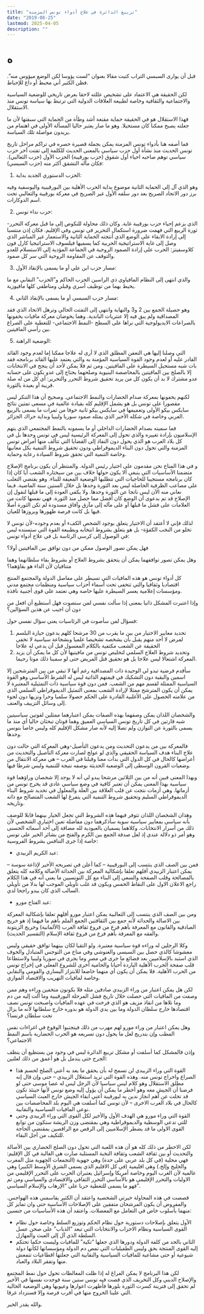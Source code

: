 ```yaml
---
title: "تربيع الدائرة في علاج أدواء تونس المزمنة"
date: "2019-08-25"
lastmod: 2025-04-05
description: ""
---
```

# **ه**

قبل أن يوارى السبسي التراب كتبت مقالا بعنوان “لست يؤوسا لكن الوضع ميؤوس منه”. فظن الكثير أني محبط أو داع للإحباط.

لكن الحقيقة هي الاعتماد على تشخيص عللته لاحقا بعرض تاريخي للوضعية السياسية والاجتماعية والثقافية وخاصة لطبيعة العلاقات الدولية التي ترتبط بها سياسة تونس منذ الاستقلال.

فهذا الاستقلال هو في الحقيقة حماية مقنعة أشد وطأة من الحماية التي سبقتها لأن ما جعلته يصبح ممكنا كان مستحيلا. وهو ما صار يعتبر حاليا المسألة الأولى في اهتمام من يريدون مواصلة تلك السياسة.

فما أصفه هنا بأدواء تونس المزمنة يمكن بجملة قصيرة حصره في تراكم مراحل تاريخ تونس الحديث منذ نشأة أول حزب سياسي بالمعنى الحديث للكلمة إلى تفتت آخر حزب سياسي توهم صاحبه احياء أول شقوق (حزب بورقيبة) الحزب الأول (حزب الثعالبي). فكان مآله التشقق أكثر منه (حزب السبسي):

1. الحزب الدستوري الجديد بداية:

وهو الذي آل إلى الحماية الثانية موضوع بداية الحرب الأهلية بين البورقيبية واليوسفية وفيه برز دور الاتحاد الصريح بعد دور سلفه الأول غير الصريح في معركة بورقيبة والثعالبي تحت اسم الدوكارات.

2. حزب نداء تونس:

الذي يزعم إحياء حزب بورقيبة غاية. وكان ذلك محاولة للنكوص إلى ما قبل معركة التحرر-ثورة الربيع التي فهمت ضرورة استكمال التحرير في تونس وفي الإقليم. فكان إذن منتسبا إلى إرادة الابقاء على الوضع الذي أنتجته الحماية الثانية والاستعمار غير المباشر الذي وصل إلى غاية الاستراتيجية الحربية كما يسميها فيلسوف الاستراتيجيا كارل فون كلاوسفيتز: الحرب على إرادة الصمود الروحية في الجماعة المؤدية إلى الاستسلام للعدو والتوقف عن المقاومة الروحية التي سر كل صمود.

3. مسار حزب ابن علي أو ما يسمى بالإنقاذ الأول:

والذي انتهى إلى النظام المافياوي ذي الراسين الحزب الحاكم و”الحزب” النقابي مع ما يحيط بهما من توظيف أسري وقبلي ومناطقي كلها مافيوزية.

4. مسار حزب السبسي أو ما يسمى بالإنقاذ الثاني:

وهو حصيلة الجمع بين 2 و3 والنهاية وانتهى إلى التفتت الحالي وترهل الاتحاد الذي فقد المصداقية ولم يبق فيه إلا عنتريات الباندية. وهما يخوضان معركة مافيات يخفونها بالصراعات الايديولوجية التي نراها على السطح -النمط الاجتماعي- للتغطية على الصراع بين رأسي المافيتين.

5. الوضعية الراهنة:

التي وصلنا إليها هي التعفن المطلق الذي لا أرى له علاجا ممكنا إما لعدم وجود القائد القادر عليه أو لعدم وجود القوة السياسية المؤمنة به والتي يعتمد عليها القائد برنامجه فقد بات شبه مستحيل السيطرة على المافيتين. ومن ثم فلا يمكن لأحد أن ينجح في الانتخابات إلا بالصلح بين المافيتين بالمحاصصة البنيوية وصلحهما يحتاج إلى عدو يكون على حسابه عدو مشترك لا بد أن يكون كل من يريد تحقيق شروط التحرر والتحرير: أي كل من له صلة قريبة أو بعيدة بالثورة.

لكنهم يخفونها بمعركة صدام الحضارات والنمط الاجتماعي. وصحيح أن هذا التنكر ليس مقصورا على تونس بل هو يشمل الإقليم كله بقيادة عالمية في مسعى تمتين نتائج سايكس بيكو الأولى وتعميمها في سايكس بيكو ثانية خوفا من ثمرات ما يسمى بالربيع العربي وخاصة في شكله الأخير الذي يمثله صمود سوريا وليبيا وبداية حراك الجزائر.

فما سميته بصدام الحضارات الداخلي أو ما يسمونه بالنمط المجتمعي الذي يتهم الإسلاميون بإرادة تغييره والذي تحول إلى المعركة الرئيسية ليس في تونس وحدها بل في كل بلاد العرب هو الذي يحول دون النفاذ إلى القضايا التي تتألف منها أمراض تونس المزمنة والتي تحول دون البناء الديموقراطي ودون تحقيق شروط التنمية بكل معانيها وخاصة التنمية التي تحقق شروط السيادة رعاية وحماية.

و في هذا المناخ نحن مقدمون على اختيار رئيس الدولة. والمنتظر أن يكون برنامج الإصلاح متضمنا الأساسيات التي ينبغي ألا يكون حولها خلاف بين من سيختاره الشعب أيا كان إذا كان برنامجه مستجيبا للحاجيات التي تتطلبها الوضعية المعيقة للبناء. وهو يقتضي التغلب على مصاعب الظرفية الحاصلة ليس بعد الثورة وحدها بل خلال الستين سنة الماضية. فـما نعاني منه الآن ليس ناتجا عن الثورة وحدها. ولا يكفي العودة إلى ما قبلها لنقول إن الإصلاح قد تم بدعوى أن الوضع كان أفضل مما حصل منذ الثورة. فهي نفسها كانت من العلامات على فشل ما قبلها أو على مآله إلى مآزق وآفاق مسدودة لم تكن الثورة أصلا فيها بل كانت فرصة ظهورها وبروزها للعيان.

لذلك فإني لا أعتقد أن الاختيار يتعلق بوجود الشخص الكفء أو بعدم وجوده-لأن تونس لا تخلو من النخب الكفؤة- بل هو يتعلق بشروط انتخابه وبطبيعة القوة التي ستسنده ليس في الوصول إلى كرسي الرئاسة بل في علاج أدواء تونس:

فهل يمكن تصور الوصول ممكن من دون توافق بين المافيتين أولا؟

وهل يمكن تصور توافقهما يمكن أن يتحقق بشروط العلاج أو بشروط بقاء سلطانهما وهما متنافيان لأن الداء هو بقاؤهما؟

كل أدواء تونس هو هذه المافيات التي تسيطر على مفاصل الدولة والمجتمع المنتج اقتصاديا وثقافيا والتي تتخفى تحت أسماء أحزاب سياسية ومنظمات مجتمع مدني ومؤسسات إعلامية يعسر السيطرة عليها خاصة وهي تعتمد على قوى أجنبية نافذة.

وإذا اعتبرت المشكل ذاتيا بمعنى إذا سألت نفسي لمن ستصوت فهل أستطيع أن افعل من دون أن اجيب عن هذين السؤالين؟

فسؤال لمن سأصوت في الرئاسيات يعني سؤال نفسي حول:

1. تحديد معايير الاختيار من بين ما يقرب من 30 مرشحا كلهم يدعون حيازة البلسم لمرض لا أحد منهم يقبل بأن يشخصه تشخيصا علميا وبشجاعة سياسية لا تخفي الحقيقة عن الشعب مكتفية بالكلام المعسول قبل أن يدعي له علاجا
2. وتحديد شروط العلاج السلمي لتخليص تونس من مافيتيها لأن كل ما يمكن أن يزيد المعركة اشتعالا ليس علاجا بل هو تحقيق قتل المريض حتى لو سمينا ذلك موتا رحيما.

سأقدم فرضية تبدو لي الوحيدة ذات المصداقية رغم أنها لا تبقي من بين المترشحين إلا اسمين والبقية دون التشكيك في قيمتهم الذاتية ليس له الشرط الأساسي وهو القوة السياسية الممثلة لقسم مهم من الشعب. فمن دون قوة سياسية ذات التمثيلية المعتبرة لا يمكن أن يكون المترشح ممثلا لإرادة الشعب بمعنى التمثيل الديموقراطي السلمي الذي من علامته الحصول على الأغلبية القادرة على الحكم حصولا سلميا وحرا ونزيها دون لجوء إلى وسائل التزييف والعنف.

والشخصان اللذان يمكن وصفهما بهذه الصفات يمكن اعتبارهما ممثلين لقوتين سياسيتين شبه قارتين في كل تاريخ تونس السياسي العميق وهما قوتان تبحثان حاليا أي منذ ما يسمى بالثورة عن التوازن ولم تصلا إليه لأنه صار مشكل الإقليم كله وليس خاصا بتونس وحدها.

فالمعركة بين من يدعون التحديث ومن يدعون التأصيل-وهي المعركة التي حالت دون علاج البناء هدف السياسة الحقيقي والذي لو عولج لصارت معركة التأصيل والتحديث من أعراضها كالحال في كل الدول التي بدأت معنا وقبلنا في الغرب – هي معركة الانتقال من وضعيات القرون الوسطى إلى الوضعية الحديثة بوصفه نتيجة للتنمية وليس شرطا فيها.

وبهذا المعنى فبين أنه من بين الثلاثين مرشحا يبدو لي أنه لا يوجد إلا شخصان وراؤهما قوة سياسية بهذا المعنى يمكن أن تعتبر كافية في وضع سياسي عادي قد يخرج تونس من أزماتها. وهي أزمات نتجت عن قلب العلاقة بين العلة والمعلول في تحديد شروط البناء الديموقراطي السليم وتحقيق شروط التنمية التي يتفرغ لها الشعب المتصالح مع ذاته وتاريخه.

وهذان الشخصان اللذان تتوفر فيهما هذه الشروط التي تجعل الخيار بينهما قابلا للوصف بأنه سياسي بمعايير سياسية سوية سأذكرهما دون مفاضلة تعين اختياري الشخصي لأن ذلك من أسرار الانتخابات. وكلاهما يسميان بالعبودية لله مضافة إلى أحد أسمائه الحسنى وهو أمر ذو دلالة عندي إذ لعل صدفة الجمع بين الكرم والفتح من بشائر الخير على تونس خاصة إذا جرى التنافس بشروط الفروسية:

* عبد الكريم الزبيدي:

فمن بين الصف الذي ينتسب إلى البورقيبية – كما أعلن في تصريحه الأخير لإذاعة سوسة – يمكن اعتبار الزبيدي أقلهم تعلقا بإشكالية المعركة بين الحداثة الأصالة وكلامه كله يتعلق بالمصالحة وقلب الصفحة والسعي إلى البناء مع كل التونسيين ما يعني أنه في هذا الكلام راجع الاعلان الاول على النقاط الخمس ويكون قد غلب تأويلي الموجب لها بدلا من تأويلي السالب الذي كان يبدو راجحا لدي.

* عبد الفتاح مورو:

ومن بين الصف الذي ينتسب إلى الثعالبية يمكن اعتبار مورو أقلهم تعلقا بإشكالية المعركة بين الاصالة والحداثة لأنه جمع بين الثقافتين الجمع الملم بأهم ما فيهما إذ هو خريج الصادقية والقانون مع المعرفة بأهم فرع من فروع ثقافة الغرب (الألمانية) وخريج الزيتونة والفقه مع المعرفة بأهم فرع من فروع ثقافة الإسلام (التفسير الحديث).

وكلا الرجلين له وراءه قوة سياسية معتبرة. ولو التقيا لكان بينهما توافق حقيقي وليس مغشوشا كالذي حصل بين السبسي والغنوشي وفي مناخ من التوجس المتبادل والخوف الذي استبد بالإسلاميين بعد فضائع ما جرى في مصر وما يجري في سوريا وليبيا ولاستطاعا قلب صفحة الحرب الأهلية الباردة أحيانا والحامية أخرى للشروع الفعلي في إخراج تونس من الحرب الأهلية. فلا يمكن أن يكون أي منهما خاضعا للابتزاز اليساري والقومي والنقابي وخاصة لمافيات التهريب والاقتصاد الموازي.

لكن هل يمكن اعتبار من وراء الزبيدي صادقين مثله فلا يكونون متخفين وراءه وهم ممن وصفت من المافيات التي حصلت خلال تاريخ فشل المرحلة البورقيبية وما آلت إليه من دم وما تلاها من انقاذ مزيف هو الذي فرخت في عهده المافيات واصبحت تونس نصف اقتصادها خارج سلطان الدولة وما بين يدي الدولة هو بدوره خارج سلطانها لأنه ما يزال تحت سلطان فرنسا؟

وهل يمكن اعتبار من وراء مورو لهم مهرب من ذلك فيتجنبوا الوقوع في اغراءات نفس المطب وإن بتدريج لعل ما يحول دون تسريعه هو الحرب الحضارية باسم النمط الاجتماعي؟

وإذن فالمشكل كما أسلفت أو مشكل تربيع الدائرة ليس في وجود من يستطيع أن ينظف الجرح حتى يندمل بل هو أعمق من ذلك لعلتين:

* القوة التي وراء الزبيدي لن تسمح له بأن يحقق ما يعد به أعني الصلح لحسم هذا الصراع واخراج تونس منه. وهذه القوة التي تريد استغلال الزبيدي – حتى وإن قال إنه مطلق الاستقلال وهو كلام ليس سياسيا لأن الرجل ليس له عصا موسى حتى لو فرضنا أن الجيش معه وهو أخطر ما يمكن أن يؤول إليه وضع تونس لأنها حينئذ تكون قد تخلت عن أهم انجاز ندين به لبورقيبة أعني ابقاء الجيش خارج العبث السياسي كالحال في بلاد العرب الاخرى – لأن تونس كما أسلفت هي اليوم بلد المحاصصات بين نوعي المافيات السياسية والنقابية.
* القوة التي وراء مورو هي الهدف الأول والأخير لكل القوى التي وراء الزبيدي وحتى للتي تدعي الوسطية والديموقراطية وهي بمقتضى وزن الريشة ستكون من توابع القوى الاولى ما قد يضطر الإسلاميين إلى الرقص مع الراقصين بمقتضى الحاجة للتكيف من أجل البقاء.

لكن الاخطر من ذلك كله هو أن هذه اللعبة التي تحول دون الصلح الحضاري بين الأصالة والتحديث أو بين ثقافة الشعب وثقافة النخبة المستلبة صارت هي الغالبة في كل الإقليم: فهي محلية (في كل بلد عربي على حدة) وهي جهوية (التجمعات الجهوية مثل المغرب والخليج وإلخ.) وهي اقليمية (في كل الاقليم الذي يسمى الشرق الأوسط الكبير) وهي عالمية لأن الغرب اليوم وخاصة أمريكا وإسرائيل يعتبران الحرب على التحرر الإقليمي من الاوليات والتحرر الإقليمي هو بالأساسي التحرر الثقافي والاقتصادي والسياسي ومن ثم فهو ما يسمى للتغطية حربا على “الإرهاب والإسلام السياسي”.

قصصت في هذه المحاولة حيرتي الشخصية واعتقد أن الكثير يقاسمني هذه الهواجس. والمفروض أن يكون المرشحان متفقين على الإصلاحات الأساسية حتى وان تمايز كل منهما بأسلوب خاص في التعامل مع المعضلات. واعتقد أن هذه الأساسيات من جنسين:

* الأول يتعلق بإصلاحات دستورية حول نظام الحكم وتوزيع السلط وخاصة حول نظام القوى السياسية ونظام الاحزاب والانتخابات التي تبعد “الذباب” على صحن عسل السلطة الذي آل إلى العبث والمهازل.
* الثاني بالحد من كلفة الدولة ودورها الذي جعلها “تكية” للمافيات وليست حكما تحتكم إليه القوى المنتجة بحق وليس الطفيليات التي تمص دم الدولة ومؤسساتها لكأنها دولة شيوعية أو حتى مشاعية للمافيات السياسية والنقابية التي جعلتها اقطاعيات تتمعش منها وتفقر البلاد والعباد.

لكن هذا البرنامج لا يمكن الفراغ له إذا ظلت المغالطات تحول حول نمط المجتمع والإصلاح الديني وكل التخريف الذي قضت فيه تونس ستين سنة فوجدت نفسها في الأخير لم تحقق إلى فترينة كسرت الثورة بلورها فأظهرت اعوارها وعيوبها وهي الوضعية الحالية التي علينا الخروج منها في أقرب فرصة وإلا فسنزداد غرقا.

والله يقدر الخير.

###
